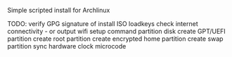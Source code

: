 Simple scripted install for Archlinux

TODO:
verify GPG signature of install ISO
loadkeys
check internet connectivity - or output wifi setup command
partition disk
create GPT/UEFI partition
create root partition
create encrypted home partition
create swap partition
sync hardware clock
microcode

